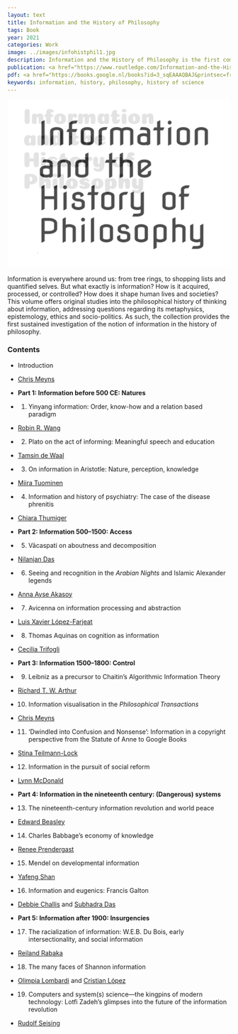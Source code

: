 ```yaml
---
layout: text
title: Information and the History of Philosophy
tags: Book
year: 2021
categories: Work
image: ../images/infohistphil1.jpg
description: Information and the History of Philosophy is the first comprehensive investigation of the history of philosophical questions around information, including work from before the Common Era to the twenty-first century. It covers scientific and technology-centred notions of information, views of human information processing, as well as socio-political topics such as the control and use of information in societies.
publication: <a href="https://www.routledge.com/Information-and-the-History-of-Philosophy/Meyns/p/book/9780815355007" target="_blank"> London, Routledge, June 2021 ↗</a>
pdf: <a href="https://books.google.nl/books?id=3_sqEAAAQBAJ&printsec=frontcover#v=onepage&q&f=false" target="_blank">Preview this book</a>
keywords: information, history, philosophy, history of science
---
```


![Information and the History of Philosophy](../images/infohistphil1.jpg)

Information is everywhere around us: from tree rings, to shopping lists and quantified selves. But what exactly is information? How is it acquired, processed, or controlled? How does it shape human lives and societies? This volume offers original studies into the philosophical history of thinking about information, addressing questions regarding its metaphysics, epistemology, ethics and socio-politics. As such, the collection provides the first sustained investigation of the notion of information in the history of philosophy.

### Contents

- Introduction
- [Chris Meyns](https://chrismeyns.xyz)

- **Part 1: Information before 500 CE: Natures**

- 1) Yinyang information: Order, know-how and a relation based paradigm 
- [Robin R. Wang](http://faculty.lmu.edu/robinrwang/)

- 2) Plato on the act of informing: Meaningful speech and education 
- [Tamsin de Waal](https://www.google.com/search?tbo=p&tbm=bks&q=inauthor:%22Tamsin+De+Waal%22)

- 3) On information in Aristotle: Nature, perception, knowledge
- [Miira Tuominen](https://www.su.se/english/profiles/mtuom-1.513525)

- 4) Information and history of psychiatry: The case of the disease phrenitis
- [Chiara Thumiger](chiara-thumiger.net)

- **Part 2: Information 500–1500: Access**

- 5) Vācaspati on aboutness and decomposition
- [Nilanjan Das](http://www.dasnilanjan.com/)

- 6) Seeing and recognition in the _Arabian Nights_ and Islamic Alexander legends 
- [Anna Ayse Akasoy](https://gc.cuny.edu/Faculty/Core-Bios/Anna-Akasoy)

- 7) Avicenna on information processing and abstraction
- [Luis Xavier López-Farjeat](https://www.up.edu.mx/es/profesor/18600)

- 8) Thomas Aquinas on cognition as information
- [Cecilia Trifogli](https://www.philosophy.ox.ac.uk/people/cecilia-trifogli)

- **Part 3: Information 1500–1800: Control**

- 9) Leibniz as a precursor to Chaitin’s Algorithmic Information Theory
- [Richard T. W. Arthur](https://www.humanities.mcmaster.ca/~rarthur/)

- 10) Information visualisation in the _Philosophical Transactions_
- [Chris Meyns](https://chrismeyns.xyz)

- 11) ‘Dwindled into Confusion and Nonsense’: Information in a copyright perspective from the Statute of Anne to Google Books
- [Stina Teilmann-Lock](https://www.cbs.dk/en/research/departments-and-centres/department-of-management-politics-and-philosophy/staff/sttempp)

- 12) Information in the pursuit of social reform
- [Lynn McDonald](https://en.wikipedia.org/wiki/Lynn_McDonald)

- **Part 4: Information in the nineteenth century: (Dangerous) systems**

- 13) The nineteenth-century information revolution and world peace
- [Edward Beasley](https://beasley.sdsu.edu/)

- 14) Charles Babbage’s economy of knowledge
- [Renee Prendergast](https://pure.qub.ac.uk/en/persons/renee-prendergast)

- 15) Mendel on developmental information
- [Yafeng Shan](https://www.shanyafeng.com/)

- 16) Information and eugenics: Francis Galton
- [Debbie Challis](https://www.lse.ac.uk/library/people/debbie-challis) and [Subhadra Das](https://www.ucl.ac.uk/racism-racialisation/subhadra-das)

- **Part 5: Information after 1900: Insurgencies**

- 17) The racialization of information: W.E.B. Du Bois, early intersectionality, and social information
- [Reiland Rabaka](https://www.colorado.edu/ethnicstudies/people/core-faculty/reiland-rabaka)

- 18) The many faces of Shannon information
- [Olimpia Lombardi](https://www.conicet.gov.ar/new_scp/detalle.php?keywords=olimpia%2Blombardi&id=19903&articulos=yes) and [Cristian López](https://www.conicet.gov.ar/new_scp/detalle.php?keywords=&id=46004&articulos=yes)

- 19) Computers and system(s) science—the kingpins of modern technology: Lotfi Zadeh’s glimpses into the future of the information revolution
- [Rudolf Seising](https://scholar.google.com/citations?user=YO01D9sAAAAJ)   
<br>
